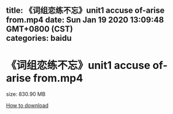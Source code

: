 
title: 《词组恋练不忘》unit1 accuse of-arise from.mp4
date: Sun Jan 19 2020 13:09:48 GMT+0800 (CST)    
categories: baidu
---

# 《词组恋练不忘》unit1 accuse of-arise from.mp4
size: 830.90 MB
 
 

[How to download](https://bpcam.bemobtrk.com/go/2ceec3aa-1ca2-46d6-b9ff-aaa5c184517c?jno=944)